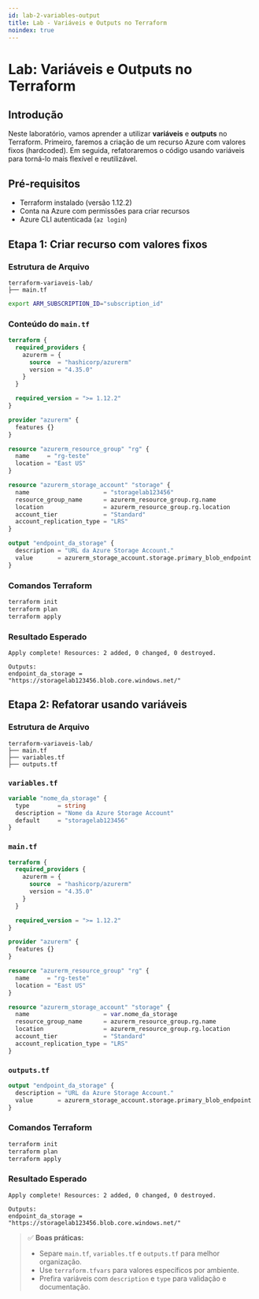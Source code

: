 ```yaml
---
id: lab-2-variables-output
title: Lab - Variáveis e Outputs no Terraform
noindex: true
---
```


# Lab: Variáveis e Outputs no Terraform

## Introdução

Neste laboratório, vamos aprender a utilizar **variáveis** e **outputs** no Terraform. Primeiro, faremos a criação de um recurso Azure com valores fixos (hardcoded). Em seguida, refatoraremos o código usando variáveis para torná-lo mais flexível e reutilizável.

## Pré-requisitos

* Terraform instalado (versão 1.12.2)
* Conta na Azure com permissões para criar recursos
* Azure CLI autenticada (`az login`)

## Etapa 1: Criar recurso com valores fixos

### Estrutura de Arquivo

```
terraform-variaveis-lab/
├── main.tf
```

```bash
export ARM_SUBSCRIPTION_ID="subscription_id"
```

### Conteúdo do `main.tf`

```terraform
terraform {
  required_providers {
    azurerm = {
      source  = "hashicorp/azurerm"
      version = "4.35.0"
    }
  }

  required_version = ">= 1.12.2"
}

provider "azurerm" {
  features {}
}

resource "azurerm_resource_group" "rg" {
  name     = "rg-teste"
  location = "East US"
}

resource "azurerm_storage_account" "storage" {
  name                     = "storagelab123456"
  resource_group_name      = azurerm_resource_group.rg.name
  location                 = azurerm_resource_group.rg.location
  account_tier             = "Standard"
  account_replication_type = "LRS"
}

output "endpoint_da_storage" {
  description = "URL da Azure Storage Account."
  value       = azurerm_storage_account.storage.primary_blob_endpoint
}
```

### Comandos Terraform

```bash
terraform init
terraform plan
terraform apply
```

### Resultado Esperado

```
Apply complete! Resources: 2 added, 0 changed, 0 destroyed.

Outputs:
endpoint_da_storage = "https://storagelab123456.blob.core.windows.net/"
```

## Etapa 2: Refatorar usando variáveis

### Estrutura de Arquivo

```
terraform-variaveis-lab/
├── main.tf
├── variables.tf
├── outputs.tf
```

### `variables.tf`

```terraform
variable "nome_da_storage" {
  type        = string
  description = "Nome da Azure Storage Account"
  default     = "storagelab123456"
}
```

### `main.tf`

```terraform
terraform {
  required_providers {
    azurerm = {
      source  = "hashicorp/azurerm"
      version = "4.35.0"
    }
  }

  required_version = ">= 1.12.2"
}

provider "azurerm" {
  features {}
}

resource "azurerm_resource_group" "rg" {
  name     = "rg-teste"
  location = "East US"
}

resource "azurerm_storage_account" "storage" {
  name                     = var.nome_da_storage
  resource_group_name      = azurerm_resource_group.rg.name
  location                 = azurerm_resource_group.rg.location
  account_tier             = "Standard"
  account_replication_type = "LRS"
}
```

### `outputs.tf`

```terraform
output "endpoint_da_storage" {
  description = "URL da Azure Storage Account."
  value       = azurerm_storage_account.storage.primary_blob_endpoint
}
```

### Comandos Terraform

```bash
terraform init
terraform plan
terraform apply
```

### Resultado Esperado

```
Apply complete! Resources: 2 added, 0 changed, 0 destroyed.

Outputs:
endpoint_da_storage = "https://storagelab123456.blob.core.windows.net/"
```

> ✅ **Boas práticas:**
>
> * Separe `main.tf`, `variables.tf` e `outputs.tf` para melhor organização.
> * Use `terraform.tfvars` para valores específicos por ambiente.
> * Prefira variáveis com `description` e `type` para validação e documentação.
